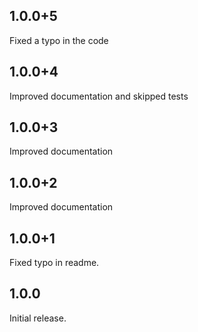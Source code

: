 ## 1.0.0+5
Fixed a typo in the code
## 1.0.0+4
Improved documentation and skipped tests
## 1.0.0+3
Improved documentation
## 1.0.0+2
Improved documentation
## 1.0.0+1
Fixed typo in readme.
## 1.0.0
Initial release.

